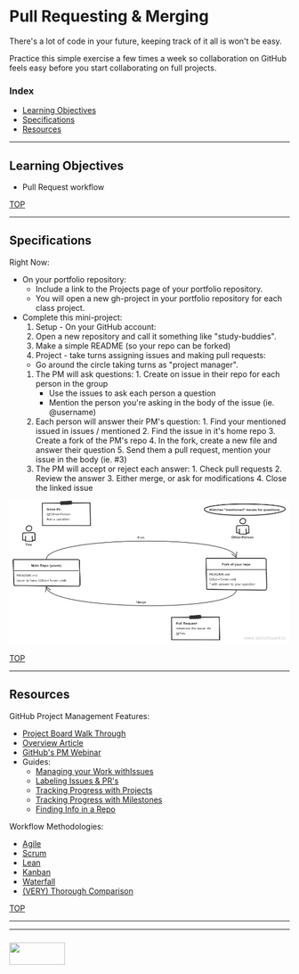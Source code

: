 # Pull Requesting & Merging


There's a lot of code in your future, keeping track of it all is won't be easy.

Practice this simple exercise a few times a week so collaboration on GitHub feels easy before you start collaborating on full projects.



 


### Index
* [Learning Objectives](#learning-objectives)
* [Specifications](#specification)
* [Resources](#resources)

-------------

## Learning Objectives

* Pull Request workflow

[TOP](#index)

---

## Specifications


Right Now:
* On your portfolio repository: 
  * Include a link to the Projects page of your portfolio repository.  
  * You will open a new gh-project in your portfolio repository for each class project.
* Complete this mini-project:
  1. Setup - On your GitHub account:
    1. Open a new repository and call it something like "study-buddies".
    2. Make a simple README (so your repo can be forked)
  2. Project - take turns assigning issues and making pull requests:
    * Go around the circle taking turns as "project manager".
    1. The PM will ask questions:
      1. Create on issue in their repo for each person in the group
        * Use the issues to ask each person a question
        * Mention the person you're asking in the body of the issue (ie. @username)
    2. Each person will answer their PM's question:
      1. Find your mentioned issued in issues / mentioned
      2. Find the issue in it's home repo
      3. Create a fork of the PM's repo
      4. In the fork, create a new file and answer their question
      5. Send them a pull request, mention your issue in the body (ie. #3)
    3. The PM will accept or reject each answer:
      1. Check pull requests
      2. Review the answer
      3. Either merge, or ask for modifications
      4. Close the linked issue

![](./gh-chat-board.png)




[TOP](#index)


---

## Resources

GitHub Project Management Features:
* [Project Board Walk Through](https://medium.com/@dawsonbotsford/how-to-use-github-projects-aa15a8411b72)
* [Overview Article](https://www.lullabot.com/articles/managing-projects-with-github)
* [GitHub's PM Webinar](https://www.youtube.com/watch?v=6fByt0o4UYs)
* Guides:
  * [Managing your Work withIssues](https://help.github.com/articles/managing-your-work-with-issues/)
  * [Labeling Issues & PR's](https://help.github.com/articles/labeling-issues-and-pull-requests/)
  * [Tracking Progress with Projects](https://help.github.com/articles/tracking-the-progress-of-your-work-with-project-boards/)
  * [Tracking Progress with Milestones](https://help.github.com/articles/tracking-the-progress-of-your-work-with-milestones/)
  * [Finding Info in a Repo](https://help.github.com/articles/finding-information-in-a-repository/)


Workflow Methodologies:
* [Agile](https://www.visualstudio.com/learn/what-is-agile/)
* [Scrum](https://www.scrum.org/resources/what-is-scrum)
* [Lean](http://www.disciplinedagiledelivery.com/lean-principles/)
* [Kanban](https://www.sitepoint.com/how-why-to-use-the-kanban-methodology-for-software-development/)
* [Waterfall](https://airbrake.io/blog/sdlc/waterfall-model)
* [(VERY) Thorough Comparison](https://www.smartsheet.com/agile-vs-scrum-vs-waterfall-vs-kanban)


[TOP](#index)


___
___
### <a href="http://elewa.education/blog" target="_blank"><img src="https://user-images.githubusercontent.com/18554853/34921062-506450ae-f97d-11e7-875f-6feeb26ad72d.png" width="100" height="40"/></a>
